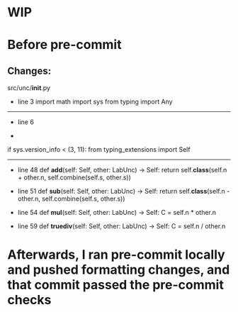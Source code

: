 # WIP


# Before pre-commit

## Changes:

src/unc/__init__.py

* line 3
 import math
 import sys
 from typing import Any
-------------------------------------------------------------------------------
 * line 6
 -
 if sys.version_info < (3, 11):
     from typing_extensions import Self

-------------------------------------------------------------------------------
 * line 48
    def __add__(self: Self, other: LabUnc) -> Self:
        return self.__class__(self.n + other.n, self.combine(self.s, other.s))

 * line 51
    def __sub__(self: Self, other: LabUnc) -> Self:
        return self.__class__(self.n - other.n, self.combine(self.s, other.s))

 * line 54
    def __mul__(self: Self, other: LabUnc) -> Self:
        C = self.n * other.n

 * line 59
    def __truediv__(self: Self, other: LabUnc) -> Self:
         C = self.n / other.n

# Afterwards, I ran pre-commit locally and pushed formatting changes, and that commit passed the pre-commit checks
